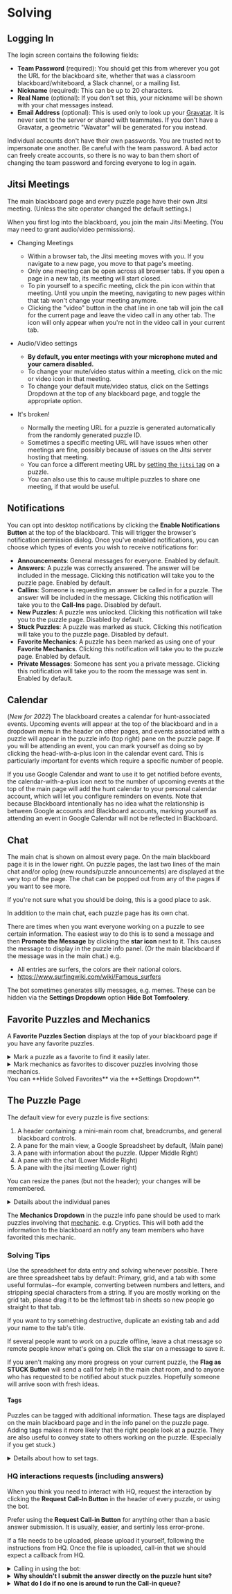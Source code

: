 # Solving

## Logging In

The login screen contains the following fields:

- **Team Password** (required): You should get this from wherever you got the URL for the blackboard site,
  whether that was a classroom blackboard/whiteboard, a Slack channel, or a mailing list.
- **Nickname** (required): This can be up to 20 characters.
- **Real Name** (optional): If you don't set this, your nickname will be shown with your chat messages instead.
- **Email Address** (optional): This is used only to look up your [Gravatar](https://en.gravatar.com/). It is
  never sent to the server or shared with teammates. If you don't have a Gravatar, a geometric "Wavatar"
  will be generated for you instead.

Individual accounts don't have their own passwords. You are trusted not to impersonate one another.
Be careful with the team password. A bad actor can freely create accounts, so there is no way to
ban them short of changing the team password and forcing everyone to log in again.

## Jitsi Meetings

The main blackboard page and every puzzle page have their own Jitsi meeting.
(Unless the site operator changed the default settings.)

When you first log into the blackboard, you join the main Jitsi Meeting. (You may need to grant audio/video permissions).

- Changing Meetings
  - Within a browser tab, the Jitsi meeting moves with you. If you navigate to a new page, you move to that page's meeting.
  - Only one meeting can be open across all browser tabs. If you open a page in a new tab, its meeting will start closed.
  - To pin yourself to a specific meeting, click the pin icon within that meeting. Until you unpin the meeting, navigating to new pages within that tab won't change your meeting anymore.
  - Clicking the "video" button in the chat line in one tab will join the call for the current page and leave the video call in any other tab. The icon will only appear when you're not in the video call in your current tab.
- Audio/Video settings

  - **By default, you enter meetings with your microphone muted and your camera disabled.**
  - To change your mute/video status within a meeting, click on the mic or video icon in that meeting.
  - To change your default mute/video status, click on the Settings Dropdown at the top of any blackboard page, and toggle the appropriate option.

- It's broken!
  - Normally the meeting URL for a puzzle is generated automatically from the randomly generated puzzle ID.
  - Sometimes a specific meeting URL will have issues when other meetings are fine, possibly because of issues on the Jitsi server hosting that meeting.
  - You can force a different meeting URL by [setting the `jitsi` tag](#tags) on a puzzle.
  - You can also use this to cause multiple puzzles to share one meeting, if that would be useful.

## Notifications

You can opt into desktop notifications by clicking the **Enable Notifications Button** at the top of the blackboard. This
will trigger the browser's notification permission dialog. Once you've enabled notifications, you can choose which types
of events you wish to receive notifications for:

- **Announcements**: General messages for everyone. Enabled by default.
- **Answers**: A puzzle was correctly answered. The answer will be included in the message. Clicking this notification will take you to the puzzle page. Enabled by default.
- **Callins**: Someone is requesting an answer be called in for a puzzle. The answer will be included in the message. Clicking this notification will take you to the **Call-Ins** page. Disabled by default.
- **New Puzzles**: A puzzle was unlocked. Clicking this notification will take you to the puzzle page. Disabled by default.
- **Stuck Puzzles**: A puzzle was marked as stuck. Clicking this notification will take you to the puzzle page. Disabled by default.
- **Favorite Mechanics**: A puzzle has been marked as using one of your **Favorite Mechanics**. Clicking this notification will take you to the puzzle page. Enabled by default.
- **Private Messages**: Someone has sent you a private message. Clicking this notification will take you to the room the message was sent in. Enabled by default.

## Calendar

(_New for 2022_) The blackboard creates a calendar for hunt-associated events. Upcoming events will appear at the top of the blackboard
and in a dropdown menu in the header on other pages, and events associated with a puzzle will appear in the puzzle info (top right)
pane on the puzzle page. If you will be attending an event, you can mark yourself as doing so by clicking the head-with-a-plus icon
in the calendar event card. This is particularly important for events which require a specific number of people.

If you use Google Calendar and want to use it to get notified before events, the calendar-with-a-plus icon next to the number of upcoming events
at the top of the main page will add the hunt calendar to your personal calendar account, which will let you configure reminders on events.
Note that because Blackboard intentionally has no idea what the relationship is between Google accounts and Blackboard accounts,
marking yourself as attending an event in Google Calendar will not be reflected in Blackboard.

## Chat

The main chat is shown on almost every page. On the main blackboard page it is in the lower right. On
puzzle pages, the last two lines of the main chat and/or oplog (new rounds/puzzle announcements) are
displayed at the very top of the page. The chat can be popped out from any of the pages if you want to see more.

If you're not sure what you should be doing, this is a good place to ask.

In addition to the main chat, each puzzle page has its own chat.

There are times when you want everyone working on a puzzle to see certain information.
The easiest way to do this is to send a message and then **Promote the Message** by clicking the **star icon** next to it. This causes the message to display in the puzzle info panel. (Or the main blackboard if the message was in the main chat.) e.g.

- All entries are surfers, the colors are their national colors.
- <https://www.surfingwiki.com/wiki/Famous_surfers>

The bot sometimes generates silly messages, e.g. memes. These can be hidden via the **Settings Dropdown** option **Hide Bot Tomfoolery**.

## Favorite Puzzles and Mechanics

A **Favorite Puzzles Section** displays at the top of your blackboard page if you have any favorite puzzles.

<details>
  <summary>Mark a puzzle as a favorite to find it easily later.</summary>
Every puzzle has a heart icon in both its blackboard grid row and in the info panel on its puzzle page.
Clicking the heart adds the puzzle to your personal list of favorites. Clicking it again removes it from your list.
</details>
<details>
  <summary>Mark mechanics as favorites to discover puzzles involving those mechanics.</summary>

Selecting one or more [mechanics](./Mechanics.md) from the **Favorite Mechanics Dropdown** at the top of the blackboard will cause puzzles which are marked as involving any of those mechanics to appear in your favorites.

If you **Enable Notifications**, you will be notified when a puzzle is marked as involving any of those mechanics.

 </details>
You can **Hide Solved Favorites**  via the **Settings Dropdown**.

## The Puzzle Page

The default view for every puzzle is five sections:

1. A header containing: a mini-main room chat, breadcrumbs, and general blackboard controls.
2. A pane for the main view, a Google Spreadsheet by default, (Main pane)
3. A pane with information about the puzzle. (Upper Middle Right)
4. A pane with the chat (Lower Middle Right)
5. A pane with the jitsi meeting (Lower right)

You can resize the panes (but not the header); your changes will be remembered.

<details>
  <summary>Details about the individual panes</summary>
  
Looking at some of the panes in more detail:

The header pane always has a mini-main room chat, breadcrumbs, and general blackboard controls.
There is always a breadcrumb for this puzzle, and for the main blackboard. If this puzzle feeds
into a metapuzzle, directly, or indirectly, there will be a breadcrumb for the metapuzzle(s) as well.

The content of the main pane can be changed by clicking an icon in this puzzles breadcrumb.
The icons are: puzzle from the hunt site, spreadsheet, doc, puzzle info pane and puzzle chat.
The pane can be made "full screen", or popped out using the icons in the upper right of the main pane.
In this case "full screen" means hiding the puzzle page header, thereby giving more solving space.

</details>

The **Mechanics Dropdown** in the puzzle info pane should be used to mark puzzles involving that [mechanic](./Mechanics.md).
e.g. Cryptics. This will both add the information to the blackboard an notify any team members who have favorited this mechanic.

### Solving Tips

Use the spreadsheet for data entry and solving whenever possible. There are three spreadsheet tabs by default: Primary, grid, and a tab with
some useful formulas--for example, converting between numbers and letters, and stripping special characters from a string. If you are mostly working on the grid tab, please drag it to be the leftmost tab in sheets so new people go straight to that tab.

If you want to try something destructive, duplicate an existing tab and add your name to the tab's title.

If several people want to work on a puzzle offline, leave a chat message so remote people know what's going on. Click the star on a message to save it.

If you aren't making any more progress on your current puzzle, the **Flag as STUCK Button** will send a call for help in the main chat room,
and to anyone who has requested to be notified about stuck puzzles. Hopefully someone will arrive soon with fresh ideas.

#### Tags

Puzzles can be tagged with additional information. These tags are displayed on the main blackboard page
and in the info panel on the puzzle page. Adding tags makes it more likely that the right people look at a
puzzle. They are also useful to convey state to others working on the puzzle. (Especially if you get stuck.)

<details>
  <summary>Details about how to set tags.</summary>
<br>
There are several controls in the puzzle info panel for modifying tags.
This panel is located above the chat on the puzzle page in the default spreadsheet view.

![Controls for editing tags](tag_editing_examples.png)

1. For tags that need to be set, like a tag that is used by one of this puzzle's metapuzzles, or (new for 2025) the theme tag,
   click the pencil in the right column.
2. Click the pencil next to the name of an existing tag to change its name.
3. Click the X next to the value of a tag to unset the tag.
4. Click the pencil, or anywhere but the X on the value of a tag, to change the value.
5. Click the Tag+ button to add a new tag.

You can also set a tag on a puzzle using the chatbot. Go to the chat for that puzzle and type:
`bot set <tag> to <value>` e.g. `bot set theme to baseball`.
You can use any string as a tag name.

To unset a tag, go to the chat for that puzzle and type: `bot unset <tag>`

Certain tag names have special handling:

- `status`: Your current progress. This is displayed on the blackboard. <br>
  If the status starts with "Stuck", a call for help will be printed in the main chat
  room and the puzzle will be shaded yellow in the main table and in the status grid.
  (Using the **Flag as Stuck Button**, right above the puzzle info panel, is often easier and more thorough.)

Tags for metapuzzles:

- `color`: Sets the background color for this meta's row in the blackboard table. The rows of all puzzles associated to this meta will be shaded a lighter version of the color. Any CSS color name or format is accepted. (blue, #beefee)

- `cares about`: Give the name of a concept that every feeder puzzle should provide for this meta. e.g. Temperature.<br>
  Three things will happen when this flag is set.

  - A chart including this field will appear in the metapuzzles puzzle info page pane.
  - A tag will be added to every feeder puzzle saying Temperure (wanted by SpecificMetaName).
  - When tag Temperature is set on a feeder puzzle, its value will automatically appear in the meta's chart.  
    <br>If the metapuzzle cares about more than one contept, a list can be given. e.g. `bot set cares about to Pressure, Temperature`

- `meta *`: Setting any tag starting with the word `meta` on a metapuzzle causes that tag to appear in the tag table for every puzzle that feeds it. e.g. `set meta answerformat to palindrome of length 9`<br>

Please don't use these tags unless you are the team operator:

- `answer`: Don't set this directly. Click the **Request Call-In Button** instead. See "Answering" below for why.
- `link`: The URL of the puzzle on the hunt site. This should be set when the puzzle is created.
</details>

### HQ interactions requests (including answers)

When you think you need to interact with HQ, request the interaction by clicking the **Request Call-In Button** in the header of every puzzle, or using the bot.

Prefer using the **Request Call-in Button** for anything other than a basic answer submission. It is usually, easier, and sertinly less error-prone.

If a file needs to be uploaded, please upload it yourself, following the instructions from HQ. Once the file is uploaded, call-in that we should expect a callback from HQ.

<details>
  <summary>Calling in using the bot:</summary>
The Command to call in using the bot:

- This puzzle: `bot call in what a rush`
- Backsolved: `bot call in what a rush backsolved`
- Answer provided by HQ, e.g. after a video submission: `bot call in what a rush provided`
- Non-answer provided by HQ, e.g. you are ready to receive physical components: `bot request interaction the woodchuck chucks charles`
- Reporting a puzzle error, spending hint points, hunt site issues, etc., `bot tell hq <message>`
- HQ will be calling for some other reason (e.g. you uploaded a video for HQ): `bot expect callback <reason>`.

If you are not in that puzzle's chat, you can call in the answer from any chat by specifying the puzzle name:

- Another puzzle: `bot call in what a rush for fraternity massacre backsolved`
</details>


<details>
  <summary><strong>Why shouldn't I submit the answer directly on the puzzle hunt site?</strong></summary>
Even though every puzzle page has a link to enter an answer on it, there are several reasons to use the call-in queue instead:

- Historically, HQ has called back to confirm answers. The person receiving the call needs to know to expect this call and what the answer was.
- There may be hard or soft rate limits on calling in answers. Attempting wild guesses or duplicate answers may
  hinder the team's ability to call in answers for that puzzle, or other puzzles.
- Incorrect answers are recorded in the blackboard so later solvers can see what was tried.
- Solving a puzzle typically unlocks new puzzles. It is often the responsibility of the call-in queue operator
  to add these puzzles to the blackboard. Using the queue ensures they know they should do it.
- The hunt site may provide a separate form for event interactions. The team operator will know where to
enter the request, an update the blackboard. Any responses from HQ will be forwarded to the
solvers -- usually to the puzzle chat.
</details>

<details>
    <summary><strong>What do I do if no one is around to run the Call-in queue?</strong></summary>
**If no one is around to run the Call-in queue**, e.g. late at night, you have no choice but to submit the
answer yourself. It is still better to do it through the call-in queue.  It preserves history and has buttons
to update the blackboard for right/wrong answers.  The queue is accessible from the lower left of the main blackboard.
Please don't use it unless you are on duty, or there is no one on duty.
</details>
